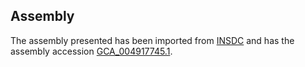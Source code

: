 
Assembly
--------

The assembly presented has been imported from 
[INSDC](http://www.insdc.org) and has the assembly accession
[GCA\_004917745.1](http://www.ebi.ac.uk/ena/data/view/GCA_004917745.1).

